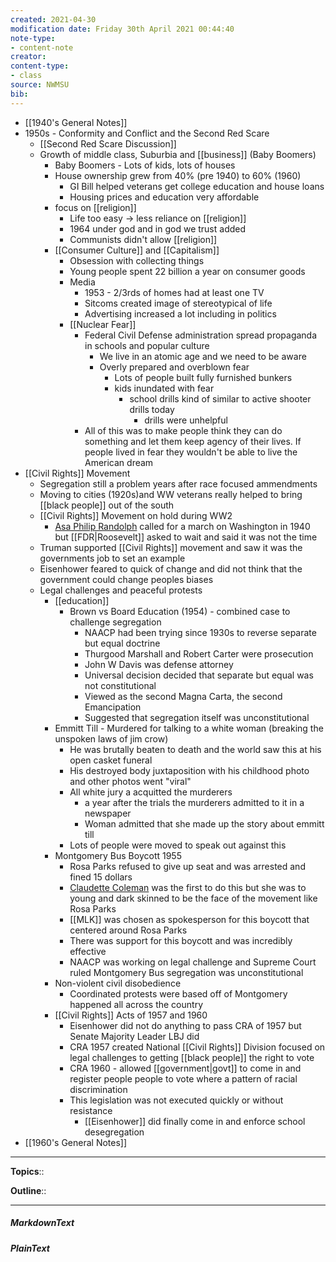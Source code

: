 ```yaml
---
created: 2021-04-30
modification date: Friday 30th April 2021 00:44:40
note-type: 
- content-note
creator:
content-type:
- class
source: NWMSU
bib:
---
```


- [[1940's General Notes]]
- 1950s - Conformity and Conflict and the Second Red Scare
    - [[Second Red Scare Discussion]]
    - Growth of middle class,  Suburbia and [[business]] (Baby Boomers)
        - Baby Boomers - Lots of kids, lots of houses
        - House ownership grew from 40% (pre 1940) to 60% (1960)
            - GI Bill helped veterans get college education and house loans
            - Housing prices and education very affordable
        - focus on [[religion]]
            - Life too easy -> less reliance on [[religion]]
            - 1964 under god and in god we trust added 
            - Communists didn't allow [[religion]]
        - [[Consumer Culture]] and [[Capitalism]]
            - Obsession with collecting things
            - Young people spent 22 billion a year on consumer goods
            - Media
                - 1953 - 2/3rds of homes had at least one TV
                - Sitcoms created image of stereotypical of life
                - Advertising increased a lot including in politics
            - [[Nuclear Fear]] 
                - Federal Civil Defense administration spread propaganda in schools and popular culture 
                    - We live in an atomic age and we need to be aware
                    - Overly prepared and overblown fear
                        - Lots of people built fully furnished bunkers 
                        - kids inundated with fear 
                            - school drills kind of similar to active shooter drills today
                                - drills were unhelpful
                - All of this was to make people think they can do something and let them keep agency of their lives. If people lived in fear they wouldn't be able to live the American dream
- [[Civil Rights]] Movement
    - Segregation still a problem years after race focused ammendments
    - Moving to cities (1920s)and WW veterans really helped to bring [[black people]] out of the south
    - [[Civil Rights]] Movement on hold during WW2
        - [Asa Philip Randolph](https://www.google.com/url?sa=t&rct=j&q=&esrc=s&source=web&cd=&cad=rja&uact=8&ved=2ahUKEwj59Z66sIHwAhWLHM0KHRPGAJsQFjAAegQIBhAD&url=https%3A%2F%2Fen.wikipedia.org%2Fwiki%2FA._Philip_Randolph&usg=AOvVaw2DD1QbeJIrw3d-dg2xZTa9) called for a march on Washington in 1940 but [[FDR|Roosevelt]] asked to wait and said it was not the time
    - Truman supported [[Civil Rights]] movement and saw it was the governments job to set an example
    - Eisenhower feared to quick of change and did not think that the government could change peoples biases
    - Legal challenges and peaceful protests
        - [[education]]
            - Brown vs Board Education (1954) - combined case to challenge segregation
                - NAACP had been trying since 1930s to reverse separate but equal doctrine
                - Thurgood Marshall and Robert Carter were prosecution
                - John W Davis was defense attorney
                - Universal decision decided that separate but equal was not constitutional
                - Viewed as the second Magna Carta, the second Emancipation
                - Suggested that segregation itself was unconstitutional
        - Emmitt Till - Murdered for talking to a white woman (breaking the unspoken laws of jim crow)
            - He was brutally beaten to death and the world saw this at his open casket funeral
            - His destroyed body juxtaposition with his childhood photo and other photos went "viral"
            - All white jury a acquitted the murderers
                - a year after the trials the murderers admitted to it in a newspaper
                - Woman admitted that she made up the story about emmitt till
            - Lots of people were moved to speak out against this
        - Montgomery Bus Boycott 1955
            - Rosa Parks refused to give up seat and was arrested and fined 15 dollars
            - [Claudette Coleman](https://www.google.com/url?sa=t&rct=j&q=&esrc=s&source=web&cd=&cad=rja&uact=8&ved=2ahUKEwilwf-us4HwAhWXVs0KHdp1Bh0QFjALegQIBhAD&url=https%3A%2F%2Fen.wikipedia.org%2Fwiki%2FClaudette_Colvin&usg=AOvVaw1pz7z1mUnxVGr9_BCzp5va) was the first to do this but she was to young and dark skinned to be the face of the movement like Rosa Parks
            - [[MLK]] was chosen as spokesperson for this boycott that centered around Rosa Parks
            - There was support for this boycott and was incredibly effective
            - NAACP was working on legal challenge and Supreme Court ruled Montgomery Bus segregation was unconstitutional 
        - Non-violent civil disobedience
            - Coordinated protests were based off of Montgomery happened all across the country
        - [[Civil Rights]] Acts of 1957 and 1960
            - Eisenhower did not do anything to pass CRA of 1957 but Senate Majority Leader LBJ did
            - CRA 1957 created National [[Civil Rights]] Division focused on legal challenges to getting [[black people]] the right to vote
            - CRA 1960 - allowed [[government|govt]] to come in and register people people to vote where a pattern of racial discrimination 
            - This legislation was not executed quickly or without resistance
                - [[Eisenhower]] did finally come in and enforce school desegregation
- [[1960's General Notes]]


---

**Topics**::   
	
**Outline**::

--- 
##### MarkdownText

##### PlainText


